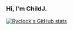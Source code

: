 ### Hi, I'm ChildJ.

<!--
**Ryclock/Ryclock** is a ✨ _special_ ✨ repository because its `README.md` (this file) appears on your GitHub profile.

Here are some ideas to get you started:

- 🔭 I’m currently working on ...
- 🌱 I’m currently learning ...
- 👯 I’m looking to collaborate on ...
- 🤔 I’m looking for help with ...
- 💬 Ask me about ...
- 📫 How to reach me: ...
- 😄 Pronouns: ...
- ⚡ Fun fact: ...
-->

[![Ryclock's GitHub stats](https://github-readme-stats.vercel.app/api?username=Ryclock&show_icons=true&theme=tokyonight)](https://github.com/anuraghazra/github-readme-stats)
